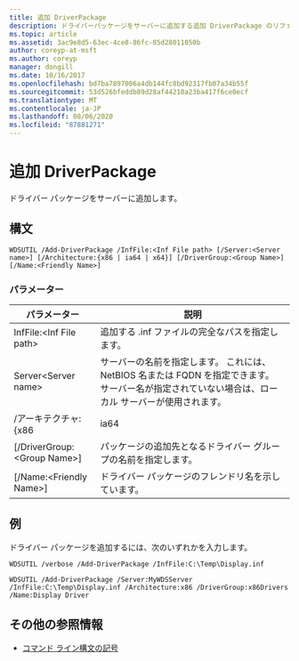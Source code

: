 ```yaml
---
title: 追加 DriverPackage
description: ドライバーパッケージをサーバーに追加する追加 DriverPackage のリファレンス記事です。
ms.topic: article
ms.assetid: 3ac9e8d5-63ec-4ce8-86fc-85d28011050b
author: coreyp-at-msft
ms.author: coreyp
manager: dongill
ms.date: 10/16/2017
ms.openlocfilehash: bd7ba7897006a4db144fc8bd92317fb07a34b55f
ms.sourcegitcommit: 53d526bfeddb89d28af44210a23ba417f6ce0ecf
ms.translationtype: MT
ms.contentlocale: ja-JP
ms.lasthandoff: 08/06/2020
ms.locfileid: "87881271"
---
```

# <a name="add-driverpackage"></a>追加 DriverPackage

ドライバー パッケージをサーバーに追加します。

## <a name="syntax"></a>構文

```
WDSUTIL /Add-DriverPackage /InfFile:<Inf File path> [/Server:<Server name>] [/Architecture:{x86 | ia64 | x64}] [/DriverGroup:<Group Name>] [/Name:<Friendly Name>]
```

### <a name="parameters"></a>パラメーター

|          パラメーター           |                                                              説明                                                              |
|------------------------------|---------------------------------------------------------------------------------------------------------------------------------------|
|   InfFile:\<Inf File path>   |                                           追加する .inf ファイルの完全なパスを指定します。                                            |
|    Server\<Server name>    | サーバーの名前を指定します。 これには、NetBIOS 名または FQDN を指定できます。 サーバー名が指定されていない場合は、ローカル サーバーが使用されます。 |
|      /アーキテクチャ: {x86      |                                                                 ia64                                                                  |
| [/DriverGroup:\<Group Name>] |                             パッケージの追加先となるドライバー グループの名前を指定します。                              |
|   [/Name:\<Friendly Name>]   |                                           ドライバー パッケージのフレンドリ名を示しています。                                            |

## <a name="examples"></a>例

ドライバー パッケージを追加するには、次のいずれかを入力します。
```
WDSUTIL /verbose /Add-DriverPackage /InfFile:C:\Temp\Display.inf
```
```
WDSUTIL /Add-DriverPackage /Server:MyWDSServer /InfFile:C:\Temp\Display.inf /Architecture:x86 /DriverGroup:x86Drivers /Name:Display Driver
```

## <a name="additional-references"></a>その他の参照情報

- [コマンド ライン構文の記号](command-line-syntax-key.md)

